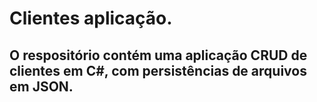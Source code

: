 # Clientes aplicação.

## O respositório contém uma aplicação CRUD de clientes em C#, com persistências de arquivos em JSON.
